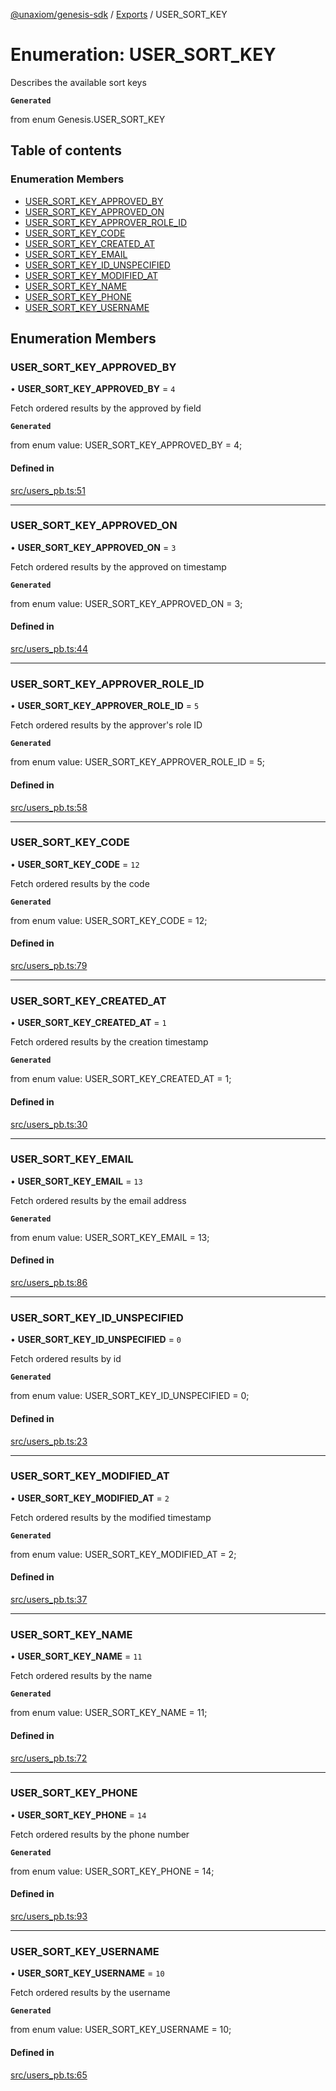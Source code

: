 [@unaxiom/genesis-sdk](../README.md) / [Exports](../modules.md) / USER\_SORT\_KEY

# Enumeration: USER\_SORT\_KEY

Describes the available sort keys

**`Generated`**

from enum Genesis.USER_SORT_KEY

## Table of contents

### Enumeration Members

- [USER\_SORT\_KEY\_APPROVED\_BY](USER_SORT_KEY.md#user_sort_key_approved_by)
- [USER\_SORT\_KEY\_APPROVED\_ON](USER_SORT_KEY.md#user_sort_key_approved_on)
- [USER\_SORT\_KEY\_APPROVER\_ROLE\_ID](USER_SORT_KEY.md#user_sort_key_approver_role_id)
- [USER\_SORT\_KEY\_CODE](USER_SORT_KEY.md#user_sort_key_code)
- [USER\_SORT\_KEY\_CREATED\_AT](USER_SORT_KEY.md#user_sort_key_created_at)
- [USER\_SORT\_KEY\_EMAIL](USER_SORT_KEY.md#user_sort_key_email)
- [USER\_SORT\_KEY\_ID\_UNSPECIFIED](USER_SORT_KEY.md#user_sort_key_id_unspecified)
- [USER\_SORT\_KEY\_MODIFIED\_AT](USER_SORT_KEY.md#user_sort_key_modified_at)
- [USER\_SORT\_KEY\_NAME](USER_SORT_KEY.md#user_sort_key_name)
- [USER\_SORT\_KEY\_PHONE](USER_SORT_KEY.md#user_sort_key_phone)
- [USER\_SORT\_KEY\_USERNAME](USER_SORT_KEY.md#user_sort_key_username)

## Enumeration Members

### USER\_SORT\_KEY\_APPROVED\_BY

• **USER\_SORT\_KEY\_APPROVED\_BY** = ``4``

Fetch ordered results by the approved by field

**`Generated`**

from enum value: USER_SORT_KEY_APPROVED_BY = 4;

#### Defined in

[src/users_pb.ts:51](https://github.com/Unaxiom/genesis-ts-sdk/blob/a265138/src/users_pb.ts#L51)

___

### USER\_SORT\_KEY\_APPROVED\_ON

• **USER\_SORT\_KEY\_APPROVED\_ON** = ``3``

Fetch ordered results by the approved on timestamp

**`Generated`**

from enum value: USER_SORT_KEY_APPROVED_ON = 3;

#### Defined in

[src/users_pb.ts:44](https://github.com/Unaxiom/genesis-ts-sdk/blob/a265138/src/users_pb.ts#L44)

___

### USER\_SORT\_KEY\_APPROVER\_ROLE\_ID

• **USER\_SORT\_KEY\_APPROVER\_ROLE\_ID** = ``5``

Fetch ordered results by the approver's role ID

**`Generated`**

from enum value: USER_SORT_KEY_APPROVER_ROLE_ID = 5;

#### Defined in

[src/users_pb.ts:58](https://github.com/Unaxiom/genesis-ts-sdk/blob/a265138/src/users_pb.ts#L58)

___

### USER\_SORT\_KEY\_CODE

• **USER\_SORT\_KEY\_CODE** = ``12``

Fetch ordered results by the code

**`Generated`**

from enum value: USER_SORT_KEY_CODE = 12;

#### Defined in

[src/users_pb.ts:79](https://github.com/Unaxiom/genesis-ts-sdk/blob/a265138/src/users_pb.ts#L79)

___

### USER\_SORT\_KEY\_CREATED\_AT

• **USER\_SORT\_KEY\_CREATED\_AT** = ``1``

Fetch ordered results by the creation timestamp

**`Generated`**

from enum value: USER_SORT_KEY_CREATED_AT = 1;

#### Defined in

[src/users_pb.ts:30](https://github.com/Unaxiom/genesis-ts-sdk/blob/a265138/src/users_pb.ts#L30)

___

### USER\_SORT\_KEY\_EMAIL

• **USER\_SORT\_KEY\_EMAIL** = ``13``

Fetch ordered results by the email address

**`Generated`**

from enum value: USER_SORT_KEY_EMAIL = 13;

#### Defined in

[src/users_pb.ts:86](https://github.com/Unaxiom/genesis-ts-sdk/blob/a265138/src/users_pb.ts#L86)

___

### USER\_SORT\_KEY\_ID\_UNSPECIFIED

• **USER\_SORT\_KEY\_ID\_UNSPECIFIED** = ``0``

Fetch ordered results by id

**`Generated`**

from enum value: USER_SORT_KEY_ID_UNSPECIFIED = 0;

#### Defined in

[src/users_pb.ts:23](https://github.com/Unaxiom/genesis-ts-sdk/blob/a265138/src/users_pb.ts#L23)

___

### USER\_SORT\_KEY\_MODIFIED\_AT

• **USER\_SORT\_KEY\_MODIFIED\_AT** = ``2``

Fetch ordered results by the modified timestamp

**`Generated`**

from enum value: USER_SORT_KEY_MODIFIED_AT = 2;

#### Defined in

[src/users_pb.ts:37](https://github.com/Unaxiom/genesis-ts-sdk/blob/a265138/src/users_pb.ts#L37)

___

### USER\_SORT\_KEY\_NAME

• **USER\_SORT\_KEY\_NAME** = ``11``

Fetch ordered results by the name

**`Generated`**

from enum value: USER_SORT_KEY_NAME = 11;

#### Defined in

[src/users_pb.ts:72](https://github.com/Unaxiom/genesis-ts-sdk/blob/a265138/src/users_pb.ts#L72)

___

### USER\_SORT\_KEY\_PHONE

• **USER\_SORT\_KEY\_PHONE** = ``14``

Fetch ordered results by the phone number

**`Generated`**

from enum value: USER_SORT_KEY_PHONE = 14;

#### Defined in

[src/users_pb.ts:93](https://github.com/Unaxiom/genesis-ts-sdk/blob/a265138/src/users_pb.ts#L93)

___

### USER\_SORT\_KEY\_USERNAME

• **USER\_SORT\_KEY\_USERNAME** = ``10``

Fetch ordered results by the username

**`Generated`**

from enum value: USER_SORT_KEY_USERNAME = 10;

#### Defined in

[src/users_pb.ts:65](https://github.com/Unaxiom/genesis-ts-sdk/blob/a265138/src/users_pb.ts#L65)
